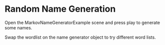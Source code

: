 
# Random Name Generation

Open the MarkovNameGeneratorExample scene and press play to generate some
names.

Swap the wordlist on the name generator object to try different word lists.
